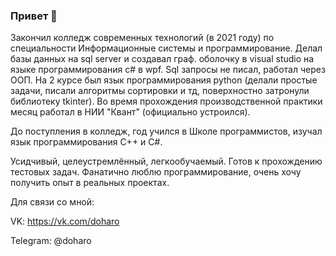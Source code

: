 ### Привет 👋
Закончил колледж современных технологий (в 2021 году) по специальности Информационные системы и программирование.
Делал базы данных на sql server и создавал граф. оболочку в visual studio на языке программирования c# в wpf. Sql запросы не писал, работал через ООП.
На 2 курсе был язык программирования python (делали простые задачи, писали алгоритмы сортировки и тд, поверхностно затронули библиотеку tkinter). Во время прохождения производственной практики месяц работал в НИИ "Квант" (официально устроился).

До поступления в колледж, год учился в Школе программистов, изучал язык программирования C++ и C#.

Усидчивый, целеустремлённый, легкообучаемый. Готов к прохождению тестовых задач. 
Фанатично люблю программирование, очень хочу получить опыт в реальных проектах.

Для связи со мной:

VK: https://vk.com/doharo

Telegram: @doharo

<!--
**doharo2001/doharo2001** is a ✨ _special_ ✨ repository because its `README.md` (this file) appears on your GitHub profile.

Here are some ideas to get you started:

- 🔭 I’m currently working on ...
- 🌱 I’m currently learning ...
- 👯 I’m looking to collaborate on ...
- 🤔 I’m looking for help with ...
- 💬 Ask me about ...
- 📫 How to reach me: ...
- 😄 Pronouns: ...
- ⚡ Fun fact: ...
-->
